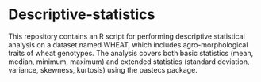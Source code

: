 # Descriptive-statistics
This repository contains an R script for performing descriptive statistical analysis on a dataset named WHEAT, which includes agro-morphological traits of wheat genotypes. The analysis covers both basic statistics (mean, median, minimum, maximum) and extended statistics (standard deviation, variance, skewness, kurtosis) using the pastecs package.
